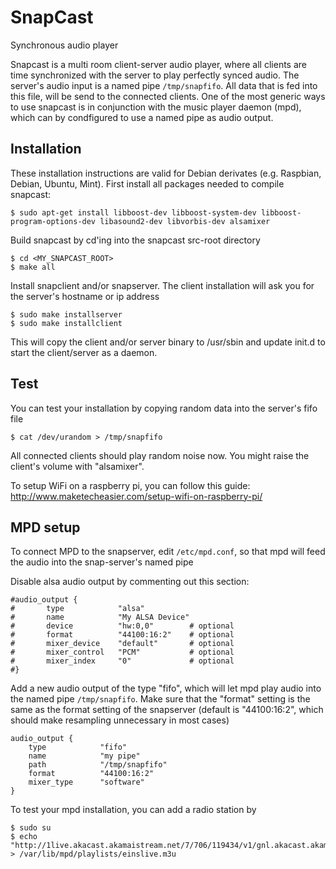 SnapCast
========

Synchronous audio player

Snapcast is a multi room client-server audio player, where all clients are time synchronized with the server to play perfectly synced audio.
The server's audio input is a named pipe `/tmp/snapfifo`. All data that is fed into this file, will be send to the connected clients. One of the most generic ways to use snapcast is in conjunction with the music player daemon (mpd), which can by condfigured to use a named pipe as audio output.


Installation
------------
These installation instructions are valid for Debian derivates (e.g. Raspbian, Debian, Ubuntu, Mint).
First install all packages needed to compile snapcast:

    $ sudo apt-get install libboost-dev libboost-system-dev libboost-program-options-dev libasound2-dev libvorbis-dev alsamixer

Build snapcast by cd'ing into the snapcast src-root directory

    $ cd <MY_SNAPCAST_ROOT>
    $ make all
    
Install snapclient and/or snapserver. The client installation will ask you for the server's hostname or ip address

    $ sudo make installserver
    $ sudo make installclient

This will copy the client and/or server binary to /usr/sbin and update init.d to start the client/server as a daemon.


Test
----
You can test your installation by copying random data into the server's fifo file

    $ cat /dev/urandom > /tmp/snapfifo

All connected clients should play random noise now. You might raise the client's volume with "alsamixer".


To setup WiFi on a raspberry pi, you can follow this guide:
http://www.maketecheasier.com/setup-wifi-on-raspberry-pi/


MPD setup
---------
To connect MPD to the snapserver, edit `/etc/mpd.conf`, so that mpd will feed the audio into the snap-server's named pipe

Disable alsa audio output by commenting out this section:

    #audio_output {
    #       type            "alsa"
    #       name            "My ALSA Device"
    #       device          "hw:0,0"        # optional
    #       format          "44100:16:2"    # optional
    #       mixer_device    "default"       # optional
    #       mixer_control   "PCM"           # optional
    #       mixer_index     "0"             # optional
    #}

Add a new audio output of the type "fifo", which will let mpd play audio into the named pipe `/tmp/snapfifo`.
Make sure that the "format" setting is the same as the format setting of the snapserver (default is "44100:16:2", which should make resampling unnecessary in most cases)

    audio_output {
        type            "fifo"
        name            "my pipe"
        path            "/tmp/snapfifo" 
        format          "44100:16:2"
        mixer_type      "software"
    } 

To test your mpd installation, you can add a radio station by

    $ sudo su
    $ echo "http://1live.akacast.akamaistream.net/7/706/119434/v1/gnl.akacast.akamaistream.net/1live" > /var/lib/mpd/playlists/einslive.m3u
    
